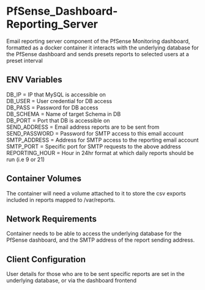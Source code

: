 # PfSense_Dashboard-Reporting_Server

Email reporting server component of the PfSense Monitoring dashboard, formatted as a docker container it interacts with the underlying database for the PfSense dashboard and sends presets reports to selected users at a preset interval  
  
## ENV Variables  
DB_IP = IP that MySQL is accessible on  
DB_USER = User credential for DB access  
DB_PASS = Password for DB access  
DB_SCHEMA = Name of target Schema in DB  
DB_PORT = Port that DB is accessible on  
SEND_ADDRESS = Email address reports are to be sent from
SEND_PASSWORD = Password for SMTP access to this email account
SMTP_ADDRESS = Address for SMTP access to the reporting email account
SMTP_PORT = Specific port for SMTP requests to the above address
REPORTING_HOUR = Hour in 24hr format at which daily reports should be run (i.e 9 or 21)

## Container Volumes
The container will need a volume attached to it to store the csv exports included in reports mapped to /var/reports.
  
## Network Requirements
Container needs to be able to access the underlying database for the PfSense dashboard, and the SMTP address of the report sending address.
  
## Client Configuration
User details for those who are to be sent specific reports are set in the underlying database, or via the dashboard frontend
